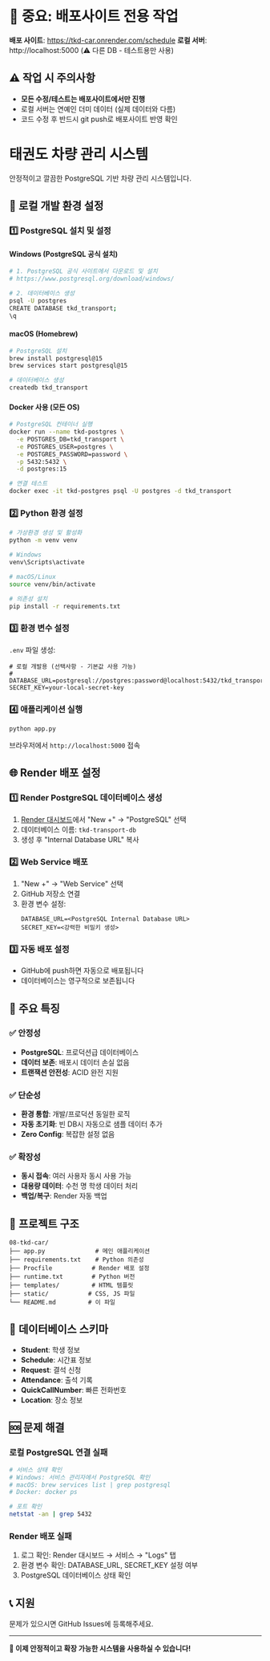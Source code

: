 # 🚨 **중요: 배포사이트 전용 작업**

**배포 사이트**: https://tkd-car.onrender.com/schedule
**로컬 서버**: http://localhost:5000 (⚠️ 다른 DB - 테스트용만 사용)

## ⚠️ **작업 시 주의사항**
- **모든 수정/테스트는 배포사이트에서만 진행**
- 로컬 서버는 연예인 더미 데이터 (실제 데이터와 다름)
- 코드 수정 후 반드시 git push로 배포사이트 반영 확인

# 태권도 차량 관리 시스템

안정적이고 깔끔한 PostgreSQL 기반 차량 관리 시스템입니다.

## 🚀 **로컬 개발 환경 설정**

### 1️⃣ **PostgreSQL 설치 및 설정**

#### Windows (PostgreSQL 공식 설치)
```bash
# 1. PostgreSQL 공식 사이트에서 다운로드 및 설치
# https://www.postgresql.org/download/windows/

# 2. 데이터베이스 생성
psql -U postgres
CREATE DATABASE tkd_transport;
\q
```

#### macOS (Homebrew)
```bash
# PostgreSQL 설치
brew install postgresql@15
brew services start postgresql@15

# 데이터베이스 생성
createdb tkd_transport
```

#### Docker 사용 (모든 OS)
```bash
# PostgreSQL 컨테이너 실행
docker run --name tkd-postgres \
  -e POSTGRES_DB=tkd_transport \
  -e POSTGRES_USER=postgres \
  -e POSTGRES_PASSWORD=password \
  -p 5432:5432 \
  -d postgres:15

# 연결 테스트
docker exec -it tkd-postgres psql -U postgres -d tkd_transport
```

### 2️⃣ **Python 환경 설정**

```bash
# 가상환경 생성 및 활성화
python -m venv venv

# Windows
venv\Scripts\activate

# macOS/Linux
source venv/bin/activate

# 의존성 설치
pip install -r requirements.txt
```

### 3️⃣ **환경 변수 설정**

`.env` 파일 생성:
```env
# 로컬 개발용 (선택사항 - 기본값 사용 가능)
# DATABASE_URL=postgresql://postgres:password@localhost:5432/tkd_transport
SECRET_KEY=your-local-secret-key
```

### 4️⃣ **애플리케이션 실행**

```bash
python app.py
```

브라우저에서 `http://localhost:5000` 접속

## 🌐 **Render 배포 설정**

### 1️⃣ **Render PostgreSQL 데이터베이스 생성**

1. [Render 대시보드](https://dashboard.render.com)에서 "New +" → "PostgreSQL" 선택
2. 데이터베이스 이름: `tkd-transport-db`
3. 생성 후 "Internal Database URL" 복사

### 2️⃣ **Web Service 배포**

1. "New +" → "Web Service" 선택
2. GitHub 저장소 연결
3. 환경 변수 설정:
   ```
   DATABASE_URL=<PostgreSQL Internal Database URL>
   SECRET_KEY=<강력한 비밀키 생성>
   ```

### 3️⃣ **자동 배포 설정**

- GitHub에 push하면 자동으로 배포됩니다
- 데이터베이스는 영구적으로 보존됩니다

## 🎯 **주요 특징**

### ✅ **안정성**
- **PostgreSQL**: 프로덕션급 데이터베이스
- **데이터 보존**: 배포시 데이터 손실 없음
- **트랜잭션 안전성**: ACID 완전 지원

### ✅ **단순성**
- **환경 통합**: 개발/프로덕션 동일한 로직
- **자동 초기화**: 빈 DB시 자동으로 샘플 데이터 추가
- **Zero Config**: 복잡한 설정 없음

### ✅ **확장성**
- **동시 접속**: 여러 사용자 동시 사용 가능
- **대용량 데이터**: 수천 명 학생 데이터 처리
- **백업/복구**: Render 자동 백업

## 📁 **프로젝트 구조**

```
08-tkd-car/
├── app.py              # 메인 애플리케이션
├── requirements.txt    # Python 의존성
├── Procfile           # Render 배포 설정
├── runtime.txt        # Python 버전
├── templates/         # HTML 템플릿
├── static/           # CSS, JS 파일
└── README.md         # 이 파일
```

## 🔧 **데이터베이스 스키마**

- **Student**: 학생 정보
- **Schedule**: 시간표 정보  
- **Request**: 결석 신청
- **Attendance**: 출석 기록
- **QuickCallNumber**: 빠른 전화번호
- **Location**: 장소 정보

## 🆘 **문제 해결**

### 로컬 PostgreSQL 연결 실패
```bash
# 서비스 상태 확인
# Windows: 서비스 관리자에서 PostgreSQL 확인
# macOS: brew services list | grep postgresql
# Docker: docker ps

# 포트 확인
netstat -an | grep 5432
```

### Render 배포 실패
1. 로그 확인: Render 대시보드 → 서비스 → "Logs" 탭
2. 환경 변수 확인: DATABASE_URL, SECRET_KEY 설정 여부
3. PostgreSQL 데이터베이스 상태 확인

## 📞 **지원**

문제가 있으시면 GitHub Issues에 등록해주세요.

---

**🎉 이제 안정적이고 확장 가능한 시스템을 사용하실 수 있습니다!** 